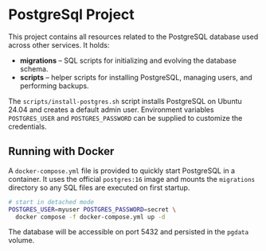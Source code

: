 # PostgreSql Project

This project contains all resources related to the PostgreSQL database used across other services. It holds:

- **migrations** – SQL scripts for initializing and evolving the database schema.
- **scripts** – helper scripts for installing PostgreSQL, managing users, and performing backups.

The `scripts/install-postgres.sh` script installs PostgreSQL on Ubuntu 24.04 and creates a default admin user. Environment variables `POSTGRES_USER` and `POSTGRES_PASSWORD` can be supplied to customize the credentials.

## Running with Docker

A `docker-compose.yml` file is provided to quickly start PostgreSQL in a container.
It uses the official `postgres:16` image and mounts the `migrations` directory so
any SQL files are executed on first startup.

```bash
# start in detached mode
POSTGRES_USER=myuser POSTGRES_PASSWORD=secret \
  docker compose -f docker-compose.yml up -d
```

The database will be accessible on port 5432 and persisted in the `pgdata` volume.

